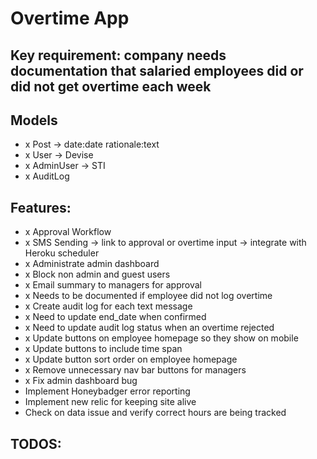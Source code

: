 # Overtime App

## Key requirement: company needs documentation that salaried employees did or did not get overtime each week

## Models
- x Post -> date:date rationale:text
- x User -> Devise
- x AdminUser -> STI
- x AuditLog

## Features:
- x Approval Workflow
- x SMS Sending -> link to approval or overtime input -> integrate with Heroku scheduler
- x Administrate admin dashboard
- x Block non admin and guest users
- x Email summary to managers for approval
- x Needs to be documented if employee did not log overtime
- x Create audit log for each text message
- x Need to update end_date when confirmed
- x Need to update audit log status when an overtime rejected
- x Update buttons on employee homepage so they show on mobile
- x Update buttons to include time span
- x Update button sort order on employee homepage
- x Remove unnecessary nav bar buttons for managers
- x Fix admin dashboard bug
- Implement Honeybadger error reporting
- Implement new relic for keeping site alive
- Check on data issue and verify correct hours are being tracked

## TODOS:
